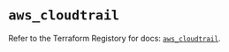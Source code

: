 # `aws_cloudtrail`

Refer to the Terraform Registory for docs: [`aws_cloudtrail`](https://registry.terraform.io/providers/hashicorp/aws/5.12.0/docs/resources/cloudtrail).
